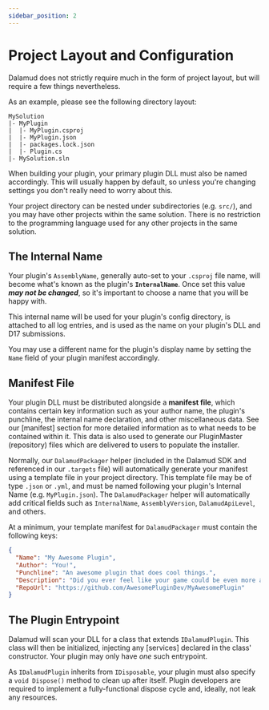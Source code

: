 ```yaml
---
sidebar_position: 2
---
```


# Project Layout and Configuration

Dalamud does not strictly require much in the form of project layout, but will
require a few things nevertheless.

As an example, please see the following directory layout:

    MySolution
    |- MyPlugin
    |  |- MyPlugin.csproj
    |  |- MyPlugin.json
    |  |- packages.lock.json
    |  |- Plugin.cs
    |- MySolution.sln

When building your plugin, your primary plugin DLL must also be named
accordingly. This will usually happen by default, so unless you're changing
settings you don't really need to worry about this.

Your project directory can be nested under subdirectories (e.g. `src/`), and you
may have other projects within the same solution. There is no restriction to the
programming language used for any other projects in the same solution.

## The Internal Name

Your plugin's `AssemblyName`, generally auto-set to your `.csproj` file name,
will become what's known as the plugin's **`InternalName`**. Once set this value
**_may not be changed_**, so it's important to choose a name that you will be
happy with.

This internal name will be used for your plugin's config directory, is attached
to all log entries, and is used as the name on your plugin's DLL and D17
submissions.

You may use a different name for the plugin's display name by setting the `Name`
field of your plugin manifest accordingly.

## Manifest File

Your plugin DLL must be distributed alongside a **manifest file**, which
contains certain key information such as your author name, the plugin's
punchline, the internal name declaration, and other miscellaneous data. See our
\[manifest] section for more detailed information as to what needs to be
contained within it. This data is also used to generate our PluginMaster
(repository) files which are delivered to users to populate the installer.

Normally, our `DalamudPackager` helper (included in the Dalamud SDK and
referenced in our `.targets` file) will automatically generate your manifest
using a template file in your project directory. This template file may be of
type `.json` or `.yml`, and must be named following your plugin's Internal Name
(e.g. `MyPlugin.json`). The `DalamudPackager` helper will automatically add
critical fields such as `InternalName`, `AssemblyVersion`, `DalamudApiLevel`,
and others.

At a minimum, your template manifest for `DalamudPackager` must contain the
following keys:

```json
{
  "Name": "My Awesome Plugin",
  "Author": "You!",
  "Punchline": "An awesome plugin that does cool things.",
  "Description": "Did you ever feel like your game could be even more awesome? This plugin is the answer!",
  "RepoUrl": "https://github.com/AwesomePluginDev/MyAwesomePlugin"
}
```

## The Plugin Entrypoint

Dalamud will scan your DLL for a class that extends `IDalamudPlugin`. This class
will then be initialized, injecting any \[services] declared in the class'
constructor. Your plugin may only have _one_ such entrypoint.

As `IDalamudPlugin` inherits from `IDisposable`, your plugin must also specify a
`void Dispose()` method to clean up after itself. Plugin developers are required
to implement a fully-functional dispose cycle and, ideally, not leak any
resources.
